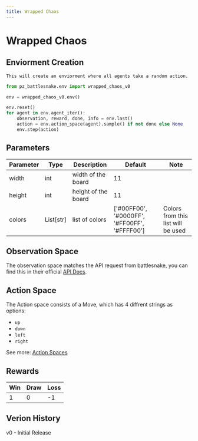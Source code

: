 ```yaml
---
title: Wrapped Chaos
---
```


# Wrapped Chaos

## Enviorment Creation

```{note}
This will create an enviorment where all agents take a random action.
```

```python
from pz_battlesnake.env import wrapped_chaos_v0

env = wrapped_chaos_v0.env()

env.reset()
for agent in env.agent_iter():
    observation, reward, done, info = env.last()
    action = env.action_space(agent).sample() if not done else None
    env.step(action)
```


## Parameters

| Parameter | Type      | Description         | Default                                      | Note                               |
| --------- | --------- | ------------------- | -------------------------------------------- | ---------------------------------- |
| width     | int       | width of the board  | 11                                           |                                    |
| height    | int       | height of the board | 11                                           |                                    |
| colors    | List[str] | list of colors      | ['#00FF00', '#0000FF', '#FF00FF', '#FFFF00'] | Colors from this list will be used |

## Observation Space

The observation space matches the API request from battlesnake, you can find this in their official [API Docs](https://docs.battlesnake.com/references/api#post-move).


## Action Space

The Action space consists of a Move, which has 4 diffrent strings as options:
- `up`
- `down`
- `left`
- `right`

See more: [Action Spaces](../api/spaces.md)


## Rewards

| Win | Draw | Loss |
| --- | ---- | ---- |
| 1   | 0    | -1   |

## Verion History

v0 - Initial Release
